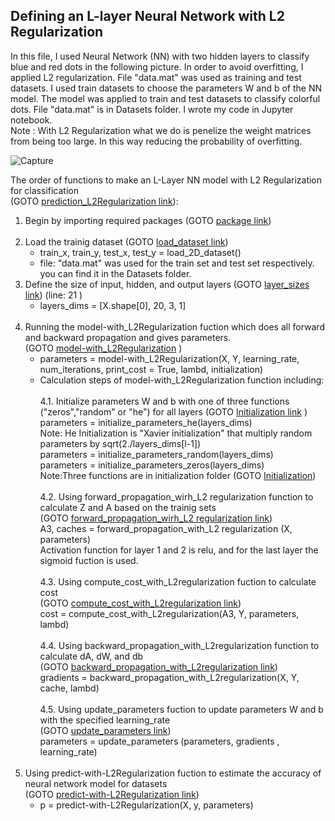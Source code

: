 ## Defining an L-layer Neural Network with L2 Regularization <br />

In this file, I used Neural Network (NN) with two hidden layers to classify blue and red dots in the following picture. In order to avoid overfitting, I applied L2 regularization.  File "data.mat" was used as training and test datasets. I used train datasets to choose the parameters W and b of the NN model. The model was applied to train and test datasets to classify colorful dots. File "data.mat" is in Datasets folder. I wrote my code in Jupyter notebook.<br />
Note : With L2 Regularization what we do is penelize the weight matrices from being too large. In this way reducing  the probability of overfitting.<br />

![Capture](https://user-images.githubusercontent.com/78735911/137906920-87d2585c-ca4a-47bf-91e4-2f8c7832d352.JPG)

The order of functions to make an L-Layer NN model with L2 Regularization for classification <br /> (GOTO [prediction_L2Regularization link](https://github.com/Afsaneh-Karami/Neural-Networks-and-Deep-Learning/blob/main/Regularization/L2%20Regularization/prediction_L2Regularization)):

1) Begin by importing required packages (GOTO [package link](https://github.com/Afsaneh-Karami/Neural-Networks-and-Deep-Learning/blob/main/Regularization/import%20package))<br /><br />
2) Load the trainig dataset (GOTO [load_dataset link](https://github.com/Afsaneh-Karami/Neural-Networks-and-Deep-Learning/blob/main/Regularization/Loading%20the%20Dataset)) 
   * train_x, train_y, test_x, test_y = load_2D_dataset()
   * file: "data.mat" was used for the train set and test set respectively. you can find it in the Datasets folder. 
3) Define the size of input, hidden, and output layers (GOTO [layer_sizes link](https://github.com/Afsaneh-Karami/Neural-Networks-and-Deep-Learning/blob/main/Regularization/L2%20Regularization/model-with_L2Regularization)) (line: 21 )
   * layers_dims = [X.shape[0], 20, 3, 1] <br /><br />
4) Running the model-with_L2Regularization fuction which does all forward and backward propagation and gives parameters. <br />(GOTO [model-with_L2Regularization](https://github.com/Afsaneh-Karami/Neural-Networks-and-Deep-Learning/blob/main/Regularization/L2%20Regularization/model-with_L2Regularization) )
   * parameters = model-with_L2Regularization(X, Y, learning_rate, num_iterations, print_cost = True, lambd, initialization)<br />
   * Calculation steps of model-with_L2Regularization function including: <br /><br />
            4.1. Initialize parameters W and b with one of three functions ("zeros","random" or "he") for all layers (GOTO [Initialization link](https://github.com/Afsaneh-Karami/Neural-Networks-and-Deep-Learning/tree/main/Regularization/Initialization) )<br />
                parameters = initialize_parameters_he(layers_dims)  
                   Note: He Initialization is "Xavier initialization" that multiply random parameters by sqrt(2./layers_dims[l-1]) <br /> 
                parameters = initialize_parameters_random(layers_dims)<br /> 
                parameters = initialize_parameters_zeros(layers_dims)<br /> 
                   Note:Three functions are in initialization folder (GOTO [Initialization](https://github.com/Afsaneh-Karami/Neural-Networks-and-Deep-Learning/tree/main/Regularization/Initialization))<br /> <br /> 
           4.2. Using forward_propagation_wirh_L2 regularization function to calculate Z and A based on the trainig sets <br />(GOTO [forward_propagation_wirh_L2 regularization link](https://github.com/Afsaneh-Karami/Neural-Networks-and-Deep-Learning/blob/main/Regularization/L2%20Regularization/forward_propagation_wirh_L2%20regularization))<br />
                A3, caches = forward_propagation_with_L2 regularization (X, parameters) <br />
                Activation function for layer 1 and 2 is relu, and for the last layer the sigmoid fuction is used.<br /><br /> 
           4.3. Using compute_cost_with_L2regularization fuction to calculate cost <br />(GOTO [compute_cost_with_L2regularization link](https://github.com/Afsaneh-Karami/Neural-Networks-and-Deep-Learning/blob/main/Regularization/L2%20Regularization/compute_cost_with_L2regularization ))<br />
                cost = compute_cost_with_L2regularization(A3, Y, parameters, lambd) <br /><br />
           4.4. Using backward_propagation_with_L2regularization function to calculate dA, dW, and db <br />(GOTO [backward_propagation_with_L2regularization link](https://github.com/Afsaneh-Karami/Neural-Networks-and-Deep-Learning/blob/main/Regularization/L2%20Regularization/Backward_propagation_with_L2regularization))<br />
                gradients  = backward_propagation_with_L2regularization(X, Y, cache, lambd)<br /><br />
           4.5. Using update_parameters fuction to update parameters W and b with the specified learning_rate <br />(GOTO [update_parameters link](https://github.com/Afsaneh-Karami/Neural-Networks-and-Deep-Learning/blob/main/Regularization/L2%20Regularization/update_parameters))<br />
                parameters = update_parameters (parameters, gradients , learning_rate)<br /><br />
5) Using predict-with-L2Regularization fuction to estimate the accuracy of neural network model for datasets <br /> (GOTO [predict-with-L2Regularization link](https://github.com/Afsaneh-Karami/Neural-Networks-and-Deep-Learning/blob/main/Regularization/L2%20Regularization/predict-with-L2Regularization))<br />
   * p = predict-with-L2Regularization(X, y, parameters) <br />
      
